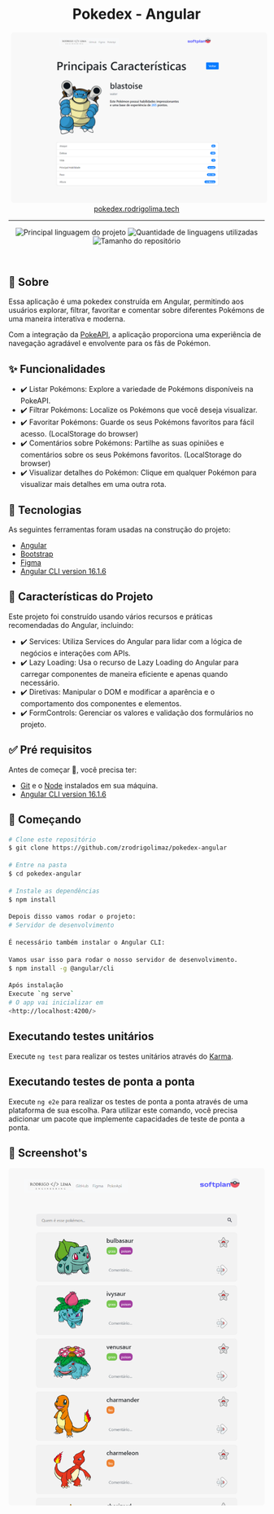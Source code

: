 <h1 align="center">Pokedex - Angular</h1>
<div align="center">
  <img src='./screenshot2.png' style='border-radius: .4rem;  margin-left: 5px;' />
</div>
<div align="center" id="top"> 
  <a href="https://pokedex.rodrigolima.tech">pokedex.rodrigolima.tech</a>
</div>
<hr>

<p align="center">
  <img alt="Principal linguagem do projeto" src="https://img.shields.io/github/languages/top/zrodrigolimaz/pokedex-angular?color=56BEB8">

  <img alt="Quantidade de linguagens utilizadas" src="https://img.shields.io/github/languages/count/zrodrigolimaz/pokedex-angular?color=56BEB8">

  <img alt="Tamanho do repositório" src="https://img.shields.io/github/repo-size/zrodrigolimaz/pokedex-angular?color=56BEB8">
  
</p>

<br>

## :dart: Sobre ##

Essa aplicação é uma pokedex construída em Angular, permitindo aos usuários explorar, filtrar, favoritar e comentar sobre diferentes Pokémons de uma maneira interativa e moderna.

Com a integração da [PokeAPI](https://pokeapi.co/docsv2), a aplicação proporciona uma experiência de navegação agradável e envolvente para os fãs de Pokémon.

## :sparkles: Funcionalidades ##

- ✔️ Listar Pokémons: Explore a variedade de Pokémons disponíveis na PokeAPI.
- ✔️ Filtrar Pokémons: Localize os Pokémons que você deseja visualizar.
- ✔️ Favoritar Pokémons: Guarde os seus Pokémons favoritos para fácil acesso. (LocalStorage do browser)
- ✔️ Comentários sobre Pokémons: Partilhe as suas opiniões e comentários sobre os seus Pokémons favoritos. (LocalStorage do browser)
- ✔️ Visualizar detalhes do Pokémon: Clique em qualquer Pokémon para visualizar mais detalhes em uma outra rota.

## :rocket: Tecnologias ##

As seguintes ferramentas foram usadas na construção do projeto:

- [Angular](https://angular.io/)
- [Bootstrap](https://getbootstrap.com/docs/4.6/content/reboot/)
- [Figma](https://www.figma.com/)
- [Angular CLI version 16.1.6](https://github.com/angular/angular-cli)

## 🤠 Características do Projeto ##

Este projeto foi construído usando vários recursos e práticas recomendadas do Angular, incluindo:

- ✔️ Services: Utiliza Services do Angular para lidar com a lógica de negócios e interações com APIs.
- ✔️ Lazy Loading: Usa o recurso de Lazy Loading do Angular para carregar componentes de maneira eficiente e apenas quando necessário.
- ✔️ Diretivas: Manipular o DOM e modificar a aparência e o comportamento dos componentes e elementos.
- ✔️ FormControls: Gerenciar os valores e validação dos formulários no projeto.

## :white_check_mark:  Pré requisitos ##

Antes de começar :checkered_flag:, você precisa ter: 
- [Git](https://git-scm.com) e o [Node](https://nodejs.org/en/)  instalados em sua máquina. 
- [Angular CLI version 16.1.6](https://github.com/angular/angular-cli)

## :checkered_flag: Começando ##

```bash
# Clone este repositório
$ git clone https://github.com/zrodrigolimaz/pokedex-angular

# Entre na pasta
$ cd pokedex-angular

# Instale as dependências
$ npm install

Depois disso vamos rodar o projeto:
# Servidor de desenvolvimento

É necessário também instalar o Angular CLI:

Vamos usar isso para rodar o nosso servidor de desenvolvimento.
$ npm install -g @angular/cli

Após instalação 
Execute `ng serve` 
# O app vai inicializar em
<http://localhost:4200/>
```
## Executando testes unitários

Execute `ng test` para realizar os testes unitários através do [Karma](https://karma-runner.github.io).

## Executando testes de ponta a ponta

Execute `ng e2e` para realizar os testes de ponta a ponta através de uma plataforma de sua escolha. Para utilizar este comando, você precisa adicionar um pacote que implemente capacidades de teste de ponta a ponta.

## 🤠 Screenshot's ##
<div align="center">
  <img src='./screenshot.png' style='border-radius: .4rem; margin-right: 5px;' />
</div>
